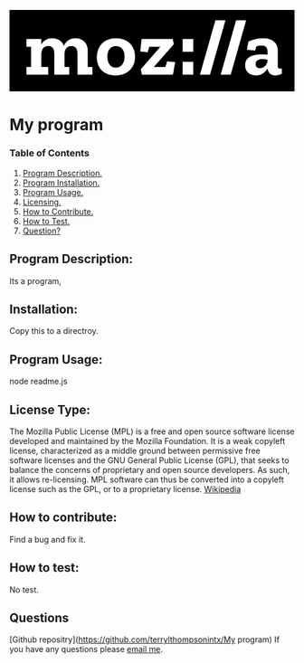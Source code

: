 
  ![CCO Logo](./utils/mpl.png)
  # My program
  ### Table of Contents
  1. [Program Description.](#description)
  2. [Program Installation.](#installation)
  3. [Program Usage.](#usage)
  4. [Licensing.](#license)
  5. [How to Contribute.](#contribute)
  6. [How to Test.](#test)
  7. [Question?](#quests)
  
  ## Program Description:
  <a name="description"></a>
  Its a program,
  
  ## Installation:
  <a name="installation"></a>
  Copy this to a directroy.
  
  ## Program Usage:
  <a name='usage'></a>
  node readme.js
  
  ## License Type: 
  <a name="license"></a>
  The Mozilla Public License (MPL) is a free and open source software license developed and maintained by the Mozilla Foundation. It is a weak copyleft license, characterized as a middle ground between permissive free software licenses and the GNU General Public License (GPL), that seeks to balance the concerns of proprietary and open source developers. As such, it allows re-licensing. MPL software can thus be converted into a copyleft license such as the GPL, or to a proprietary license.
  [Wikipedia](https://en.wikipedia.org/wiki/Mozilla_Public_License)
  
  ## How to contribute:
  <a name="contribute"></a>
  Find a bug and fix it.
  
  ## How to test:
  <a name="test"></a>
  No test.
  
  ## Questions
  <a name="quests"></a>
  [Github repositry](https://github.com/terrylthompsonintx/My program)
  If you have any questions please [email me](mailto:terrylthompsonintx@gmail.com). 
     
  
  